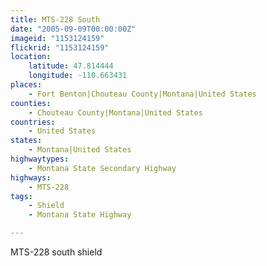 ```yaml
---
title: MTS-228 South
date: "2005-09-09T00:00:00Z"
imageid: "1153124159"
flickrid: "1153124159"
location:
    latitude: 47.814444
    longitude: -110.663431
places:
    - Fort Benton|Chouteau County|Montana|United States
counties:
    - Chouteau County|Montana|United States
countries:
    - United States
states:
    - Montana|United States
highwaytypes:
    - Montana State Secondary Highway
highways:
    - MTS-228
tags:
    - Shield
    - Montana State Highway

---
```

MTS-228 south shield
